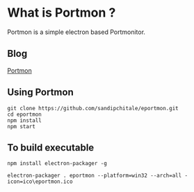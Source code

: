 # What is Portmon ?

Portmon is a simple electron based Portmonitor.

## Blog

[Portmon](http://sandipchitale.blogspot.com/2016/04/electron-based-portmon-tool.html)

## Using Portmon

```
git clone https://github.com/sandipchitale/eportmon.git
cd eportmon
npm install
npm start
```

## To build executable

```
npm install electron-packager -g

electron-packager . eportmon --platform=win32 --arch=all -icon=ico\eportmon.ico
```
